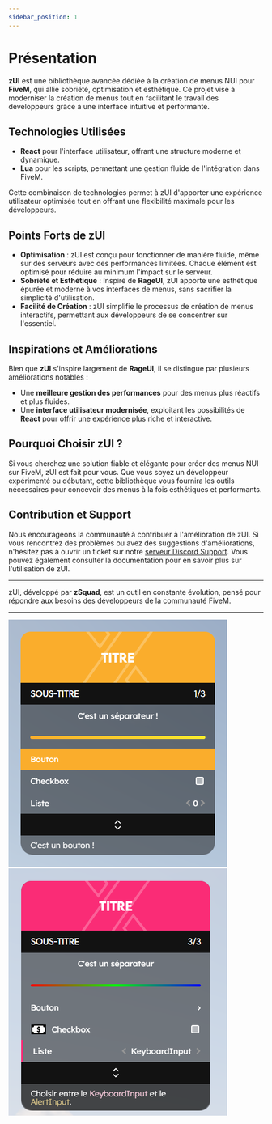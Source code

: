 ```yaml
---
sidebar_position: 1
---
```


# Présentation

**zUI** est une bibliothèque avancée dédiée à la création de menus NUI pour **FiveM**, qui allie sobriété, optimisation et esthétique. Ce projet vise à moderniser la création de menus tout en facilitant le travail des développeurs grâce à une interface intuitive et performante.

## Technologies Utilisées

- **React** pour l'interface utilisateur, offrant une structure moderne et dynamique.
- **Lua** pour les scripts, permettant une gestion fluide de l'intégration dans FiveM.

Cette combinaison de technologies permet à zUI d'apporter une expérience utilisateur optimisée tout en offrant une flexibilité maximale pour les développeurs.

## Points Forts de zUI

- **Optimisation** : zUI est conçu pour fonctionner de manière fluide, même sur des serveurs avec des performances limitées. Chaque élément est optimisé pour réduire au minimum l'impact sur le serveur.
- **Sobriété et Esthétique** : Inspiré de **RageUI**, zUI apporte une esthétique épurée et moderne à vos interfaces de menus, sans sacrifier la simplicité d'utilisation.
- **Facilité de Création** : zUI simplifie le processus de création de menus interactifs, permettant aux développeurs de se concentrer sur l'essentiel.

## Inspirations et Améliorations

Bien que **zUI** s'inspire largement de **RageUI**, il se distingue par plusieurs améliorations notables :

- Une **meilleure gestion des performances** pour des menus plus réactifs et plus fluides.
- Une **interface utilisateur modernisée**, exploitant les possibilités de **React** pour offrir une expérience plus riche et interactive.

## Pourquoi Choisir zUI ?

Si vous cherchez une solution fiable et élégante pour créer des menus NUI sur FiveM, zUI est fait pour vous. Que vous soyez un développeur expérimenté ou débutant, cette bibliothèque vous fournira les outils nécessaires pour concevoir des menus à la fois esthétiques et performants.

## Contribution et Support

Nous encourageons la communauté à contribuer à l'amélioration de zUI. Si vous rencontrez des problèmes ou avez des suggestions d'améliorations, n'hésitez pas à ouvrir un ticket sur notre [serveur Discord Support](https://discord.gg/lien). Vous pouvez également consulter la documentation pour en savoir plus sur l'utilisation de zUI.

---

zUI, développé par **zSquad**, est un outil en constante évolution, pensé pour répondre aux besoins des développeurs de la communauté FiveM.

---

![example1](./img/example1.png)
![example2](./img/example2.png)
